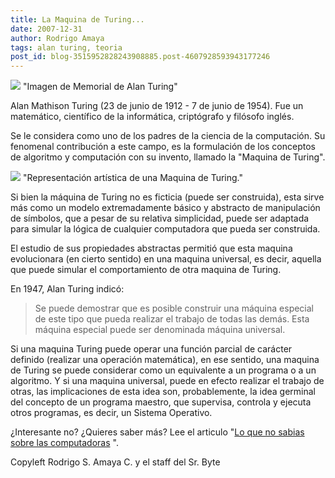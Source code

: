 ```yaml
---
title: La Maquina de Turing...
date: 2007-12-31
author: Rodrigo Amaya
tags: alan turing, teoria
post_id: blog-3515952828243908885.post-4607928593943177246
---
```


![](http://upload.wikimedia.org/wikipedia/commons/b/b8/Alan_Turing_Memorial_Closer.jpg) "Imagen de Memorial de Alan
Turing"

Alan Mathison Turing (23 de junio de 1912 - 7 de junio de 1954). Fue un matemático, científico de la informática, criptógrafo y filósofo inglés.

Se le considera como uno de los padres de la ciencia de la computación. Su fenomenal contribución a este campo, es la formulación de los conceptos de algoritmo y computación con su invento, llamado la "Maquina de Turing".

![](http://upload.wikimedia.org/wikipedia/commons/thumb/b/b7/Turing_Machine.png/800px-Turing_Machine.png)
"Representación artística de una Maquina de
Turing."

Si bien la máquina de Turing no es ficticia (puede ser construida), esta sirve más como un modelo extremadamente básico y abstracto de manipulación de símbolos, que a pesar de su relativa simplicidad, puede ser adaptada para simular la lógica de cualquier computadora que pueda ser construida.

El estudio de sus propiedades abstractas permitió que esta maquina evolucionara (en cierto sentido) en una maquina universal, es decir, aquella que puede simular el comportamiento de otra maquina de Turing.

En 1947, Alan Turing indicó:
> Se puede demostrar que es
> posible construir una máquina especial de este tipo que pueda realizar el trabajo de todas las
> demás. Esta máquina especial puede ser denominada máquina universal.

Si una maquina Turing puede operar una función parcial de carácter definido (realizar una operación matemática), en ese sentido, una maquina de Turing se puede considerar como un equivalente a un programa o a un algoritmo. Y si una maquina universal, puede en efecto realizar el trabajo de otras, las implicaciones de esta idea son, probablemente, la idea germinal del concepto de un programa maestro, que supervisa, controla y ejecuta otros programas, es decir, un Sistema Operativo.

¿Interesante no? ¿Quieres saber más? Lee el articulo "[Lo que no sabias sobre las computadoras](http://srbyte.blogspot.com/2007/12/lo-que-no-sabias-de-las-computadoras.html)
".

Copyleft Rodrigo S. Amaya C. y el staff del Sr. Byte